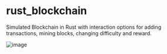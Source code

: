 # rust_blockchain
Simulated Blockchain in Rust with interaction options for adding transactions, mining blocks, changing difficulty and reward.

![image](https://github.com/ryan-maher/rust_blockchain/assets/24682862/30b0f160-485d-4f59-95ba-c74b2fd7c451)
